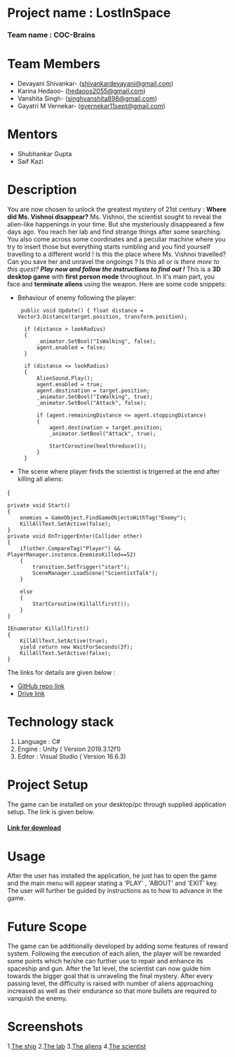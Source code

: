 # **Project name : LostInSpace**
### **Team name : COC-Brains**
# **Team Members**
* Devayani Shivankar- (shivankardevayani@gmail.com)
* Karina Hedaoo- (hedaoos2055@gmail.com)
* Vanshita Singh- (singhvanshita898@gmail.com)
* Gayatri M Vernekar- (gvernekar11sept@gmail.com)
# **Mentors**
* Shubhankar Gupta
* Saif Kazi
# **Description**
You are now chosen to unlock the greatest mystery of 21st century : **Where did Ms. Vishnoi disappear?**
Ms. Vishnoi, the scientist sought to reveal the alien-like happenings in your time. But she mysteriously disappeared a few days ago. You reach her lab and find strange things after some searching. You also come across some coordinates and a peculiar machine where you try to insert those but everything starts rumbling and you find yourself travelling to a different world ! Is this the place where Ms. Vishnoi travelled? Can you save her and unravel the ongoings ? Is this all or *is there more to this quest?*
***Play now and follow the instructions to find out !***
This is a **3D desktop game** with **first person mode** throughout. In it's main part, you face and **terminate aliens** using the weapon. Here are some code snippets:
* Behaviour of enemy following the player:


       public void Update() { float distance = Vector3.Distance(target.position, transform.position);
    
        if (distance > lookRadius)
        {
            _animator.SetBool("IsWalking", false);
            agent.enabled = false;
        }

        if (distance <= lookRadius)
        {
            AlienSound.Play();
            agent.enabled = true;
            agent.destination = target.position;
            _animator.SetBool("IsWalking", true);
            _animator.SetBool("Attack", false);

            if (agent.remainingDistance <= agent.stoppingDistance)
            {
                agent.destination = target.position;
                _animator.SetBool("Attack", true);
                      
                StartCoroutine(healthreduce());
            }
        }
   
    
* The scene where player finds the scientist is trigerred at the end after killing all aliens:

{

    private void Start()
    {
        enemies = GameObject.FindGameObjectsWithTag("Enemy");
        KillAllText.SetActive(false);
    }
    private void OnTriggerEnter(Collider other)
    {
        if(other.CompareTag("Player") && PlayerManager.instance.EnemiesKilled==52)
        {
            transition.SetTrigger("start");
            SceneManager.LoadScene("ScientistTalk");   
        }

        else
        {
            StartCoroutine(Killallfirst());
        }
    }

    IEnumerator Killallfirst()
    {
        KillAllText.SetActive(true);
        yield return new WaitForSeconds(3f);
        KillAllText.SetActive(false);
    }

 

The links for details are given below : 

* [GitHub repo link](https://devayanishivankar.github.io/COC-Brains/)
* [Drive link](https://drive.google.com/drive/folders/1hswk99uKauwniFC51uR5ICuy-NITPK6t?usp=sharing)


# **Technology stack**
1. Language : C#
2. Engine : Unity ( Version 2019.3.12f1)
3. Editor : Visual Studio ( Version 16.6.3)

# **Project Setup**
The game can be installed on your desktop/pc through supplied application setup. The link is given below.
#### [Link for download](https://drive.google.com/file/d/1_lM6Cg47h6kuRNjmIlBaMc7IDp54uhRF/view?usp=sharing)

# **Usage**
After the user has installed the application, he just has to open the game and the main menu will appear stating a 'PLAY' , 'ABOUT' and 'EXIT' key. The user will further be guided by instructions as to how to advance in the game.


# **Future Scope**
The game can be additionally developed by adding some features of reward system. Following the execution of each alien, the player will be rewarded some points which he/she can further use to repair and enhance its spaceship and gun. After the 1st level, the scientist can now guide him towards the bigger goal that is unraveling the final mystery. After every passing level, the difficulty is raised with number of aliens approaching increased as well as their endurance so that more bullets are required to vanquish the enemy.


# **Screenshots**
1.[The ship](https://drive.google.com/file/d/1HuQA-kR_Ox5hz0bSvBZ13301ryDWC-rm/view?usp=drivesdk)
2.[The lab](https://drive.google.com/folderview?id=1HwtYJs-vcISVnBf1yM8YZ2tKlnczsgxL)
3.[The aliens](https://drive.google.com/folderview?id=1IQ2UKcLyQU0oD49XZexVoyRu_pXWXN-s)
4.[The scientist](https://drive.google.com/folderview?id=1Ia7-kZPmzAAuEMYdnqjWZXh8nS-6t0fk)
